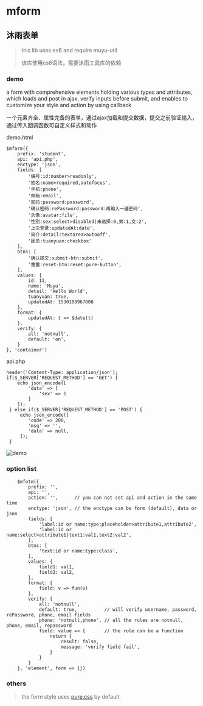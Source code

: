 mform
=======
沐雨表单
-------

> this lib uses es6 and require muyu-util
>  
> 该库使用es6语法，需要沐雨工具库的依赖

### demo
a form with comprehensive elements holding various types and attributes, which loads and post in ajax, verify inputs before submit, and enables to  customize your style and action by using callback

一个元素齐全、属性完备的表单，通过ajax加载和提交数据，提交之前验证输入，通过传入回调函数可自定义样式和动作

demo.html

    $mform({
        prefix: 'student',
        api: 'api.php',
        enctype: 'json',
        fields: [
            '编号:id:number>readonly',
            '姓名:name>required,autofocus',
            '手机:phone',
            '邮箱:email',
            '密码:password:password',
            '确认密码:rePassword:password:再输入一遍密码',
            '头像:avatar:file',
            '性别:sex:select>disabled|未选择:0,男:1,女:2',
            '上次登录:updatedAt:date',
            '简介:detail:textarea>autooff',
            '团员:tuanyuan:checkbox'
        ],
        btns: [
            '确认提交:submit-btn:submit',
            '重置:reset-btn:reset:pure-button',
        ],
        values: {
            id: 11,
            name: 'Muyu',
            detail: 'Hello World',
            tuanyuan: true,
            updatedAt: 1530108967000
        },
        format: {
            updatedAt: t => $date(t)
        },
        verify: {
            all: 'notnull',
            default: 'on',
        }
    }, 'container')

api.php

	header('Content-Type: application/json');
	if($_SERVER['REQUEST_METHOD'] == 'GET') {    
	    echo json_encode([
	        'data' => [
	            'sex' => 1
	        ]
	    ]);
	 } else if($_SERVER['REQUEST_METHOD'] == 'POST') {
	     echo json_encode([
	        'code' => 200,
	        'msg' => '',
	        'data' => null, 
	     ]);
	 }

![demo](https://cdn.moodrain.cn/github/mform-1.png)

### option list

        $mfotm({
            prefix: '',
            api: '',
            action: '',      // you can not set api and action in the same time
            enctype: 'json', // the enctype can be form (default), data or json
            fields: [
                'label:id or name:type:placeholder>attribute1,attribute2',
                'label:id or name:select>attribute1|text1:val1,text2:val2',
            ],
            btns: [
                'text:id or name:type:class',
            ],
            values: {
                field1: val1,
                field2: val2,
            },
            format: {
                field: v => fun(v)
            },
            verify: {
                all: 'notnull',
                default: true,          // will verify username, password, rePassword, phone, email fields
                phone: 'notnull,phone', // all the rules are notnull, phone, email, repassword
                field: value => {       // the rule can be a function
                    return {
                        result: false,
                        message: 'verify field fail',
                    }
                }
            }
        }, 'element', form => {})


### others
> the form style uses [pure.css](https://github.com/pure-css/pure) by default 